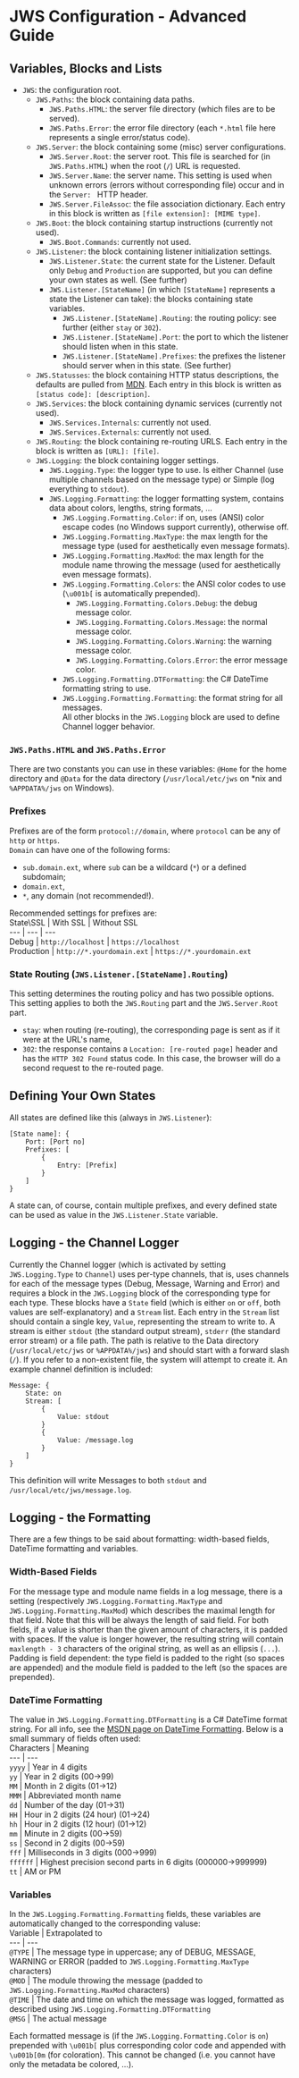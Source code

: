 # JWS Configuration - Advanced Guide

## Variables, Blocks and Lists
 - `JWS`: the configuration root.  
   - `JWS.Paths`: the block containing data paths.  
     - `JWS.Paths.HTML`: the server file directory (which files are to be served).  
     - `JWS.Paths.Error`: the error file directory (each `*.html` file here represents a single error/status code).  
   - `JWS.Server`: the block containing some (misc) server configurations.  
     - `JWS.Server.Root`: the server root. This file is searched for (in `JWS.Paths.HTML`) when the root (`/`) URL is requested.  
     - `JWS.Server.Name`: the server name. This setting is used when unknown errors (errors without corresponding file) occur and in the `Server: ` HTTP header.  
     - `JWS.Server.FileAssoc`: the file association dictionary. Each entry in this block is written as `[file extension]: [MIME type]`.  
   - `JWS.Boot`: the block containing startup instructions (currently not used).  
     - `JWS.Boot.Commands`: currently not used.  
   - `JWS.Listener`: the block containing listener initialization settings.  
     - `JWS.Listener.State`: the current state for the Listener. Default only `Debug` and `Production` are supported, but you can define your own states as well. (See further)  
     - `JWS.Listener.[StateName]` (in which `[StateName]` represents a state the Listener can take): the blocks containing state variables.  
       - `JWS.Listener.[StateName].Routing`: the routing policy: see further (either `stay` or `302`).  
       - `JWS.Listener.[StateName].Port`: the port to which the listener should listen when in this state.  
       - `JWS.Listener.[StateName].Prefixes`: the prefixes the listener should server when in this state. (See further)  
   - `JWS.Statusses`: the block containing HTTP status descriptions, the defaults are pulled from [MDN](https://developer.mozilla.org/en-US/docs/Web/HTTP/Status). Each entry in this block is written as `[status code]: [description]`.  
   - `JWS.Services`: the block containing dynamic services (currently not used).  
     - `JWS.Services.Internals`: currently not used.  
     - `JWS.Services.Externals`: currently not used.  
   - `JWS.Routing`: the block containing re-routing URLS. Each entry in the block is written as `[URL]: [file]`.  
   - `JWS.Logging`: the block containing logger settings.  
     - `JWS.Logging.Type`: the logger type to use. Is either Channel (use multiple channels based on the message type) or Simple (log everything to `stdout`).  
     - `JWS.Logging.Formatting`: the logger formatting system, contains data about colors, lengths, string formats, ...  
       - `JWS.Logging.Formatting.Color`: if on, uses (ANSI) color escape codes (no Windows support currently), otherwise off.  
       - `JWS.Logging.Formatting.MaxType`: the max length for the message type (used for aesthetically even message formats).  
       - `JWS.Logging.Formatting.MaxMod`: the max length for the module name throwing the message (used for aesthetically even message formats).  
       - `JWS.Logging.Formatting.Colors`: the ANSI color codes to use (`\u001b[` is automatically prepended).
         - `JWS.Logging.Formatting.Colors.Debug`: the debug message color.  
         - `JWS.Logging.Formatting.Colors.Message`: the normal message color.  
         - `JWS.Logging.Formatting.Colors.Warning`: the warning message color.  
         - `JWS.Logging.Formatting.Colors.Error`: the error message color.  
       - `JWS.Logging.Formatting.DTFormatting`: the C# DateTime formatting string to use.  
       - `JWS.Logging.Formatting.Formatting`: the format string for all messages.  
   All other blocks in the `JWS.Logging` block are used to define Channel logger behavior.  

### `JWS.Paths.HTML` and `JWS.Paths.Error`
There are two constants you can use in these variables: `@Home` for the home directory and `@Data` for the data directory (`/usr/local/etc/jws` on *nix and `%APPDATA%/jws` on Windows).  

### Prefixes
Prefixes are of the form `protocol://domain`, where `protocol` can be any of `http` or `https`.  
`Domain` can have one of the following forms:  
 - `sub.domain.ext`, where `sub` can be a wildcard (`*`) or a defined subdomain;  
 - `domain.ext`,  
 - `*`, any domain (not recommended!).  

 Recommended settings for prefixes are:  
 State\SSL | With SSL | Without SSL  
 --- | --- | ---  
 Debug | `http://localhost` | `https://localhost`  
 Production | `http://*.yourdomain.ext` | `https://*.yourdomain.ext` 

### State Routing (`JWS.Listener.[StateName].Routing`)
This setting determines the routing policy and has two possible options. This setting applies to both the `JWS.Routing` part and the `JWS.Server.Root` part.  
 - `stay`: when routing (re-routing), the corresponding page is sent as if it were at the URL's name,  
 - `302`: the response contains a `Location: [re-routed page]` header and has the `HTTP 302 Found` status code. In this case, the browser will do a second request to the re-routed page.   

## Defining Your Own States
All states are defined like this (always in `JWS.Listener`):
```
[State name]: {
    Port: [Port no]
    Prefixes: [
        {
            Entry: [Prefix]
        }
    ]
}
```  
A state can, of course, contain multiple prefixes, and every defined state can be used as value in the `JWS.Listener.State` variable.  

## Logging - the Channel Logger
Currently the Channel logger (which is activated by setting `JWS.Logging.Type` to `Channel`) uses per-type channels, that is, uses channels for each of the message types (Debug, Message, Warning and Error) and requires a block in the `JWS.Logging` block of the corresponding type for each type. These blocks have a `State` field (which is either `on` or `off`, both values are self-explanatory) and a `Stream` list. Each entry in the `Stream` list should contain a single key, `Value`, representing the stream to write to. A stream is either `stdout` (the standard output stream), `stderr` (the standard error stream) or a file path. The path is relative to the Data directory (`/usr/local/etc/jws` or `%APPDATA%/jws`) and should start with a forward slash (`/`). If you refer to a non-existent file, the system will attempt to create it. An example channel definition is included:  
```
Message: {
    State: on
    Stream: [
        {
            Value: stdout
        }
        {
            Value: /message.log
        }
    ]
}
```
This definition will write Messages to both `stdout` and `/usr/local/etc/jws/message.log`.  

## Logging - the Formatting
There are a few things to be said about formatting: width-based fields, DateTime formatting and variables.  
### Width-Based Fields
For the message type and module name fields in a log message, there is a setting (respectively `JWS.Logging.Formatting.MaxType` and `JWS.Logging.Formatting.MaxMod`) which describes the maximal length for that field. Note that this will be always the length of said field. For both fields, if a value is shorter than the given amount of characters, it is padded with spaces. If the value is longer however, the resulting string will contain `maxlength - 3` characters of the original string, as well as an ellipsis (`...`). Padding is field dependent: the type field is padded to the right (so spaces are appended) and the module field is padded to the left (so the spaces are prepended).  
### DateTime Formatting
The value in `JWS.Logging.Formatting.DTFormatting` is a C# DateTime format string. For all info, see the [MSDN page on DateTime Formatting](https://docs.microsoft.com/en-us/dotnet/standard/base-types/custom-date-and-time-format-strings). Below is a small summary of fields often used:  
Characters | Meaning  
--- | ---  
`yyyy` | Year in 4 digits  
`yy` | Year in 2 digits (00->99)  
`MM` | Month in 2 digits (01->12)  
`MMM` | Abbreviated month name  
`dd` | Number of the day (01->31)  
`HH` | Hour in 2 digits (24 hour) (01->24)  
`hh` | Hour in 2 digits (12 hour) (01->12)  
`mm` | Minute in 2 digits (00->59)  
`ss` | Second in 2 digits (00->59)  
`fff` | Milliseconds in 3 digits (000->999)  
`ffffff` | Highest precision second parts in 6 digits (000000->999999)  
`tt` | AM or PM  
### Variables
In the `JWS.Logging.Formatting.Formatting` fields, these variables are automatically changed to the corresponding valuse:  
Variable | Extrapolated to  
--- | ---  
`@TYPE` | The message type in uppercase; any of DEBUG, MESSAGE, WARNING or ERROR (padded to `JWS.Logging.Formatting.MaxType` characters)  
`@MOD` | The module throwing the message (padded to `JWS.Logging.Formatting.MaxMod` characters)  
`@TIME` | The date and time on which the message was logged, formatted as described using `JWS.Logging.Formatting.DTFormatting`  
`@MSG` | The actual message  

Each formatted message is (if the `JWS.Logging.Formatting.Color` is `on`) prepended with `\u001b[` plus corresponding color code and appended with `\u001b[0m` (for coloration). This cannot be changed (i.e. you cannot have only the metadata be colored, ...).
